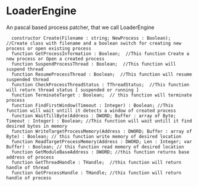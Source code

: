 # LoaderEngine
An pascal based process patcher, that we call LoaderEngine



      constructor Create(Filename : string; NewProcess : Boolean);   //Create class with filename and a boolean switch for creating new process or open existing process
      function GetProcessInformation : Boolean;  //This function Create a new process or Open a created process
      function SuspendProcessThread : Boolean;  //This function will suspend thread
      function ResumeProcessThread : Boolean;  //This function will resume suspended thread
      function CheckProcessThreadStatus : TThreadStatus;  //This function will return thread status [ suspended or running ]
      function TerminateTarget : Boolean;  // this function will terminate process
      function FindFirstWindow(Timeout : Integer) : Boolean; //This function will wait untill it detects a window of created process
      function WaitTillByte(Address : DWORD; Buffer : array of Byte; Timeout : Integer) : Boolean; //This function will wait untill it find desired bytes in memory
      function WriteTargetProcessMemory(Address : DWORD; Buffer : array of Byte) : Boolean; // this function write memory of desired location
      function ReadTargetProcessMemory(Address : DWORD; Len : Integer; var Buffer) : Boolean; // this function read memory of desired location
      function GetModuleBaseAddress : DWORD; //this function returns base address of process
      function GetThreadHandle : THandle;  //this function will return handle of thread
      function GetProcessHandle : THandle; //this function will return handle of process
      
